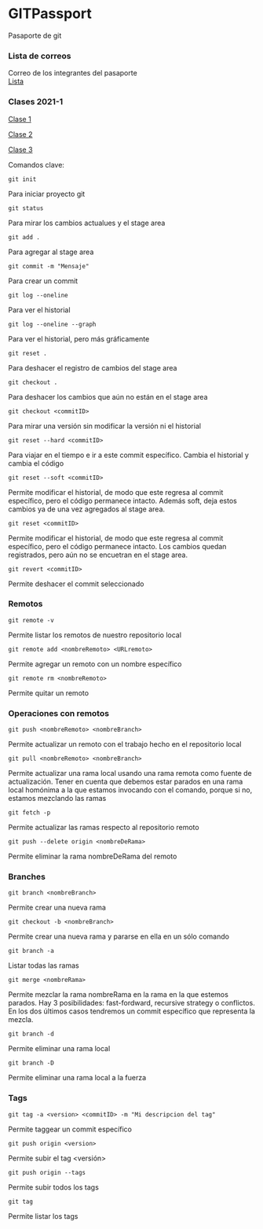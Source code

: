 # GITPassport
Pasaporte de git

### Lista de correos
Correo de los integrantes del pasaporte </br>
[Lista](https://docs.google.com/spreadsheets/d/1w9ELsgnD8ex27fF88WIL0UhM5rGU1ftTxDXpZT4gaBM/edit?usp=sharing)


### Clases 2021-1
[Clase 1](https://youtu.be/RmA4RKaR6oU)

[Clase 2](https://www.youtube.com/watch?v=eNXxlCBr0yE)

[Clase 3](https://youtu.be/zdag9QIMY-0)


Comandos clave:
</br>

```
git init
```
Para iniciar proyecto git
</br>
```
git status
```
Para mirar los cambios actualues y el stage area 
</br>
```
git add .
```
Para agregar al stage area
</br>
```
git commit -m "Mensaje"
```
Para crear un commit
</br>
```
git log --oneline
```
Para ver el historial
</br>
```
git log --oneline --graph
```
Para ver el historial, pero más gráficamente
</br>

```
git reset .
```
Para deshacer el registro de cambios del stage area
</br>

```
git checkout .
```
Para deshacer los cambios que aún no están en el stage area
</br>

```
git checkout <commitID>
```
Para mirar una versión sin modificar la versión ni el historial
</br>



```
git reset --hard <commitID>
```
Para viajar en el tiempo e ir a este commit específico. Cambia el historial y cambia el código
</br>

```
git reset --soft <commitID>
```
Permite modificar el historial, de modo que este regresa al commit específico, pero el código permanece intacto. Además soft, deja estos cambios ya de una vez agregados al stage area.
</br>

```
git reset <commitID>
```
Permite modificar el historial, de modo que este regresa al commit específico, pero el código permanece intacto. Los cambios quedan registrados, pero aún no se encuetran en el stage area.
</br>

```
git revert <commitID>
```
Permite deshacer el commit seleccionado
</br>



### Remotos
```
git remote -v 
```
Permite listar los remotos de nuestro repositorio local
</br>


```
git remote add <nombreRemoto> <URLremoto> 
```
Permite agregar un remoto con un nombre específico
</br>


```
git remote rm <nombreRemoto> 
```
Permite quitar un remoto
</br>


### Operaciones con remotos

```
git push <nombreRemoto> <nombreBranch> 
```
Permite actualizar un remoto con el trabajo hecho en el repositorio local

```
git pull <nombreRemoto> <nombreBranch> 
```
Permite actualizar una rama local usando una rama remota como fuente de actualización. Tener en cuenta que debemos estar parados en una rama local homónima a la que estamos invocando con el comando, porque si no, estamos mezclando las ramas


```
git fetch -p 
```
Permite actualizar las ramas respecto al repositorio remoto


```
git push --delete origin <nombreDeRama> 
```
Permite eliminar la rama nombreDeRama del remoto




### Branches

```
git branch <nombreBranch>
```
Permite crear una nueva rama
</br>

```
git checkout -b <nombreBranch>
```
Permite crear una nueva rama y pararse en ella en un sólo comando
</br>

```
git branch -a
```
Listar todas las ramas
</br>

```
git merge <nombreRama>
```
Permite mezclar la rama nombreRama en la rama en la que estemos parados. Hay 3 posibilidades: fast-fordward, recursive strategy o conflictos. En los dos últimos casos tendremos un commit específico que representa la mezcla.
</br>

```
git branch -d
```
Permite eliminar una rama local
</br>

```
git branch -D
```
Permite eliminar una rama local a la fuerza
</br>


### Tags


```
git tag -a <version> <commitID> -m "Mi descripcion del tag"
```
Permite taggear un commit específico
</br>

```
git push origin <version>
```
Permite subir el tag <versión>
</br>


```
git push origin --tags
```
Permite subir todos los tags
</br>


```
git tag
```
Permite listar los tags
</br>


